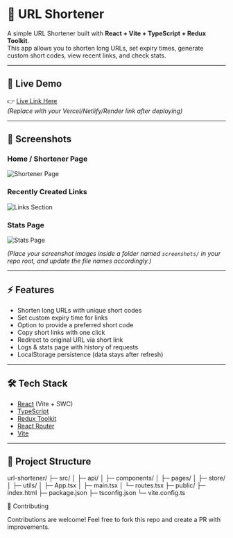 # 🔗 URL Shortener

A simple URL Shortener built with **React + Vite + TypeScript + Redux Toolkit**.  
This app allows you to shorten long URLs, set expiry times, generate custom short codes, view recent links, and check stats.

---

## 🚀 Live Demo
👉 [Live Link Here](https://your-deployed-link.com)  
*(Replace with your Vercel/Netlify/Render link after deploying)*

---

## 📸 Screenshots

### Home / Shortener Page
![Shortener Page](./screenshots/shortener-page.png)

### Recently Created Links
![Links Section](./screenshots/links-section.png)

### Stats Page
![Stats Page](./screenshots/stats-page.png)

*(Place your screenshot images inside a folder named `screenshots/` in your repo root, and update the file names accordingly.)*

---

## ⚡ Features
- Shorten long URLs with unique short codes
- Set custom expiry time for links
- Option to provide a preferred short code
- Copy short links with one click
- Redirect to original URL via short link
- Logs & stats page with history of requests
- LocalStorage persistence (data stays after refresh)

---

## 🛠️ Tech Stack
- [React](https://react.dev/) (Vite + SWC)
- [TypeScript](https://www.typescriptlang.org/)
- [Redux Toolkit](https://redux-toolkit.js.org/)
- [React Router](https://reactrouter.com/)
- [Vite](https://vitejs.dev/)

---

## 📂 Project Structure
url-shortener/
├─ src/
│ ├─ api/
│ ├─ components/
│ ├─ pages/
│ ├─ store/
│ ├─ utils/
│ ├─ App.tsx
│ ├─ main.tsx
│ └─ routes.tsx
├─ public/
├─ index.html
├─ package.json
├─ tsconfig.json
└─ vite.config.ts

🤝 Contributing

Contributions are welcome!
Feel free to fork this repo and create a PR with improvements.
